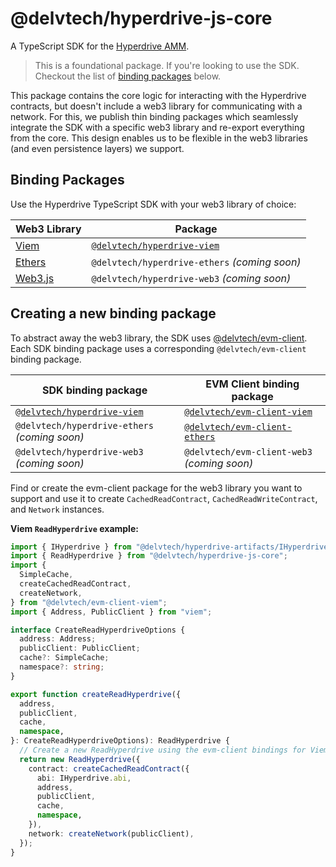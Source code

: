 # @delvtech/hyperdrive-js-core

A TypeScript SDK for the [Hyperdrive
AMM](https://www.github.com/delvtech/hyperdrive).

> This is a foundational package. If you're looking to use the SDK. Checkout the
> list of [binding packages](#Binding-Packages) below.

This package contains the core logic for interacting with the Hyperdrive
contracts, but doesn't include a web3 library for communicating with a network.
For this, we publish thin binding packages which seamlessly integrate the SDK
with a specific web3 library and re-export everything from the core. This design
enables us to be flexible in the web3 libraries (and even persistence layers)
we support.

## Binding Packages

Use the Hyperdrive TypeScript SDK with your web3 library of choice:

| Web3 Library                   | Package                                                                                                               |
| ------------------------------ | --------------------------------------------------------------------------------------------------------------------- |
| [Viem](https://viem.sh)        | [`@delvtech/hyperdrive-viem`](https://www.github.com/delvtech/hyperdrive-frontend/tree/main/packages/hyperdrive-viem) |
| [Ethers](https://ethers.org/)  | `@delvtech/hyperdrive-ethers` _(coming soon)_                                                                         |
| [Web3.js](https://web3js.org/) | `@delvtech/hyperdrive-web3` _(coming soon)_                                                                           |

## Creating a new binding package

To abstract away the web3 library, the SDK uses
[@delvtech/evm-client](https://www.github.com/delvtech/evm-client). Each SDK binding
package uses a corresponding `@delvtech/evm-client` binding package.

| SDK binding package                                                                                                   | EVM Client binding package                                                                                       |
| --------------------------------------------------------------------------------------------------------------------- | ---------------------------------------------------------------------------------------------------------------- |
| [`@delvtech/hyperdrive-viem`](https://www.github.com/delvtech/hyperdrive-frontend/tree/main/packages/hyperdrive-viem) | [`@delvtech/evm-client-viem`](https://www.github.com/delvtech/evm-client/tree/main/packages/evm-client-viem)     |
| `@delvtech/hyperdrive-ethers` _(coming soon)_                                                                         | [`@delvtech/evm-client-ethers`](https://www.github.com/delvtech/evm-client/tree/main/packages/evm-client-ethers) |
| `@delvtech/hyperdrive-web3` _(coming soon)_                                                                           | `@delvtech/evm-client-web3` _(coming soon)_                                                                      |

Find or create the evm-client package for the web3 library you want to support
and use it to create `CachedReadContract`, `CachedReadWriteContract`, and
`Network` instances.

**Viem `ReadHyperdrive` example:**

```ts
import { IHyperdrive } from "@delvtech/hyperdrive-artifacts/IHyperdrive";
import { ReadHyperdrive } from "@delvtech/hyperdrive-js-core";
import {
  SimpleCache,
  createCachedReadContract,
  createNetwork,
} from "@delvtech/evm-client-viem";
import { Address, PublicClient } from "viem";

interface CreateReadHyperdriveOptions {
  address: Address;
  publicClient: PublicClient;
  cache?: SimpleCache;
  namespace?: string;
}

export function createReadHyperdrive({
  address,
  publicClient,
  cache,
  namespace,
}: CreateReadHyperdriveOptions): ReadHyperdrive {
  // Create a new ReadHyperdrive using the evm-client bindings for Viem.
  return new ReadHyperdrive({
    contract: createCachedReadContract({
      abi: IHyperdrive.abi,
      address,
      publicClient,
      cache,
      namespace,
    }),
    network: createNetwork(publicClient),
  });
}
```
